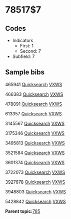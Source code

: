 # 78517$7

## Codes

-   Indicators
    -   First: 1
    -   Second: 7
-   Subfield: 7

## Sample bibs

465941 [Quicksearch](https://search.library.yale.edu/catalog/465941) [VXWS](http://prodorbis.library.yale.edu:7014/vxws/GetHoldingsService?bibId=465941)

466383 [Quicksearch](https://search.library.yale.edu/catalog/466383) [VXWS](http://prodorbis.library.yale.edu:7014/vxws/GetHoldingsService?bibId=466383)

478091 [Quicksearch](https://search.library.yale.edu/catalog/478091) [VXWS](http://prodorbis.library.yale.edu:7014/vxws/GetHoldingsService?bibId=478091)

613357 [Quicksearch](https://search.library.yale.edu/catalog/613357) [VXWS](http://prodorbis.library.yale.edu:7014/vxws/GetHoldingsService?bibId=613357)

3145567 [Quicksearch](https://search.library.yale.edu/catalog/3145567) [VXWS](http://prodorbis.library.yale.edu:7014/vxws/GetHoldingsService?bibId=3145567)

3175346 [Quicksearch](https://search.library.yale.edu/catalog/3175346) [VXWS](http://prodorbis.library.yale.edu:7014/vxws/GetHoldingsService?bibId=3175346)

3495813 [Quicksearch](https://search.library.yale.edu/catalog/3495813) [VXWS](http://prodorbis.library.yale.edu:7014/vxws/GetHoldingsService?bibId=3495813)

3521584 [Quicksearch](https://search.library.yale.edu/catalog/3521584) [VXWS](http://prodorbis.library.yale.edu:7014/vxws/GetHoldingsService?bibId=3521584)

3601374 [Quicksearch](https://search.library.yale.edu/catalog/3601374) [VXWS](http://prodorbis.library.yale.edu:7014/vxws/GetHoldingsService?bibId=3601374)

3722073 [Quicksearch](https://search.library.yale.edu/catalog/3722073) [VXWS](http://prodorbis.library.yale.edu:7014/vxws/GetHoldingsService?bibId=3722073)

3927678 [Quicksearch](https://search.library.yale.edu/catalog/3927678) [VXWS](http://prodorbis.library.yale.edu:7014/vxws/GetHoldingsService?bibId=3927678)

3948803 [Quicksearch](https://search.library.yale.edu/catalog/3948803) [VXWS](http://prodorbis.library.yale.edu:7014/vxws/GetHoldingsService?bibId=3948803)

5428842 [Quicksearch](https://search.library.yale.edu/catalog/5428842) [VXWS](http://prodorbis.library.yale.edu:7014/vxws/GetHoldingsService?bibId=5428842)

**Parent topic:**[785](../../tags/785/785.md)

